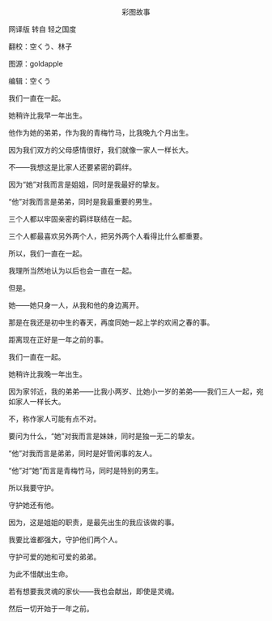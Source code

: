 <p align="center">彩图故事</p>

网译版 转自 轻之国度

翻校：空くう、林子

图源：goldapple

编辑：空くう

我们一直在一起。

她稍许比我早一年出生。

他作为她的弟弟，作为我的青梅竹马，比我晚九个月出生。

因为我们双方的父母感情很好，我们就像一家人一样长大。

不——我想这是比家人还要紧密的羁绊。

因为“她”对我而言是姐姐，同时是我最好的挚友。

“他”对我而言是弟弟，同时是我最重要的男生。

三个人都以牢固亲密的羁绊联结在一起。

三个人都最喜欢另外两个人，把另外两个人看得比什么都重要。

所以，我们一直在一起。

我理所当然地认为以后也会一直在一起。

但是。

她——她只身一人，从我和他的身边离开。

那是在我还是初中生的春天，再度同她一起上学的欢闹之春的事。

距离现在正好是一年之前的事。

我们一直在一起。

她稍许比我晚一年出生。

因为家邻近，我的弟弟——比我小两岁、比她小一岁的弟弟——我们三人一起，宛如家人一样长大。

不，称作家人可能有点不对。

要问为什么，“她”对我而言是妹妹，同时是独一无二的挚友。

“他”对我而言是弟弟，同时是好管闲事的友人。

“他”对“她”而言是青梅竹马，同时是特别的男生。

所以我要守护。

守护她还有他。

因为，这是姐姐的职责，是最先出生的我应该做的事。

我要比谁都强大，守护他们两个人。

守护可爱的她和可爱的弟弟。

为此不惜献出生命。

若有想要我灵魂的家伙——我也会献出，即使是灵魂。

然后一切开始于一年之前。

